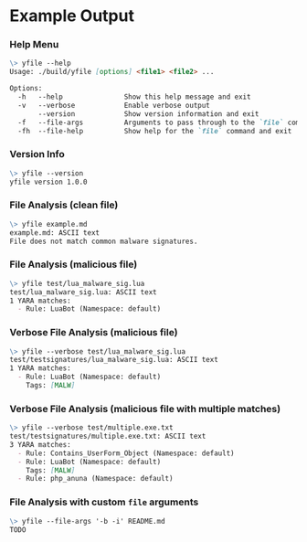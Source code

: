# Example Output

### Help Menu
```md
\> yfile --help
Usage: ./build/yfile [options] <file1> <file2> ...

Options:
  -h   --help               Show this help message and exit
  -v   --verbose            Enable verbose output
       --version            Show version information and exit
  -f   --file-args          Arguments to pass through to the `file` command (e.g. '-b -i')
  -fh  --file-help          Show help for the `file` command and exit
```

### Version Info
```md
\> yfile --version
yfile version 1.0.0
```

### File Analysis (clean file)
```md
\> yfile example.md
example.md: ASCII text
File does not match common malware signatures.
```

### File Analysis (malicious file)
```md
\> yfile test/lua_malware_sig.lua
test/lua_malware_sig.lua: ASCII text
1 YARA matches:
  - Rule: LuaBot (Namespace: default)
```

### Verbose File Analysis (malicious file)
```md
\> yfile --verbose test/lua_malware_sig.lua
test/testsignatures/lua_malware_sig.lua: ASCII text
1 YARA matches:
  - Rule: LuaBot (Namespace: default)
    Tags: [MALW]
```

### Verbose File Analysis (malicious file with multiple matches)
```md
\> yfile --verbose test/multiple.exe.txt
test/testsignatures/multiple.exe.txt: ASCII text
3 YARA matches:
  - Rule: Contains_UserForm_Object (Namespace: default)
  - Rule: LuaBot (Namespace: default)
    Tags: [MALW]
  - Rule: php_anuna (Namespace: default)
```

### File Analysis with custom `file` arguments
```md
\> yfile --file-args '-b -i' README.md
TODO
```

